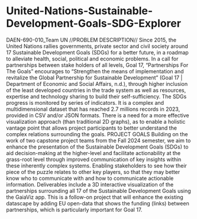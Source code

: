# United-Nations-Sustainable-Development-Goals-SDG-Explorer
DAEN-690-010_Team UN
//PROBLEM DESCRIPTION//
Since 2015, the United Nations rallies governments, private sector and civil society around 17 Sustainable Development Goals (SDGs) for a better future, in a roadmap to alleviate health, social, political and economic problems.
In a call for partnerships between stake holders of all levels, Goal 17, “Partnerships For The Goals” encourages to “Strengthen the means of implementation and revitalize the Global Partnership for Sustainable Development” (Goal 17 | Department of Economic and Social Affairs, n.d.), through higher inclusion of the least developed countries in the trade system as well as resources, expertise and technology sharing to build their self-sufficiency.
The SDGs progress is monitored by series of indicators.  It is a complex and multidimensional dataset that has reached 2.7 millions records in 2023, provided in CSV and/or JSON formats. There is a need for a more effective visualization approach (than traditional 2D graphs), as to enable a holistic vantage point that allows project participants to better understand the complex relations surrounding the goals.
PROJECT GOALS
Building on the work of two capstone project teams from the Fall 2024 semester, we aim to enhance the presentation of the Sustainable Development Goals (SDGs) to aid decision-making at the higher-level and facilitate actionability at the grass-root level through improved communication of key insights within these inherently complex systems. Enabling stakeholders to see how their piece of the puzzle relates to other key players, so that they may better know who to communicate with and how to communicate actionable information.
Deliverables include a 3D interactive visualization of the partnerships surrounding all 17 of the Sustainable Development Goals using the GaiaViz app. This is a follow-on project that will enhance the existing datascape by adding EU open-data that shows the funding (links) between partnerships, which is particularly important for Goal 17.
